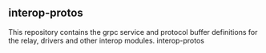 <!--
 Copyright IBM Corp. All Rights Reserved.

 SPDX-License-Identifier: CC-BY-4.0
 -->
## interop-protos

This repository contains the grpc service and protocol buffer definitions for the relay, drivers and other interop modules.  interop-protos
